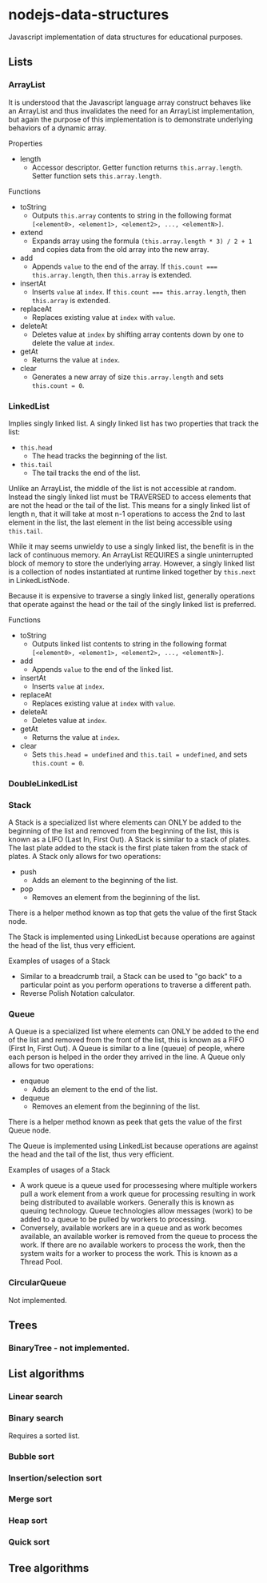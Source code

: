 # nodejs-data-structures
Javascript implementation of data structures for educational purposes.

## Lists
### ArrayList
It is understood that the Javascript language array construct behaves like an ArrayList and thus invalidates the need for an ArrayList implementation, but again the purpose of this implementation is to demonstrate underlying behaviors of a dynamic array.

Properties
* length
  * Accessor descriptor. Getter function returns `this.array.length`. Setter function sets `this.array.length`.

Functions
* toString
  * Outputs `this.array` contents to string in the following format `[<element0>, <element1>, <element2>, ..., <elementN>]`.
* extend
  * Expands array using the formula `(this.array.length * 3) / 2 + 1` and copies data from the old array into the new array.
* add
  * Appends `value` to the end of the array. If `this.count === this.array.length`, then `this.array` is extended.
* insertAt
  * Inserts `value` at `index`. If `this.count === this.array.length`, then `this.array` is extended.
* replaceAt
  * Replaces existing value at `index` with `value`.
* deleteAt
  * Deletes value at `index` by shifting array contents down by one to delete the value at `index`.
* getAt
  * Returns the value at `index`.
* clear
  * Generates a new array of size `this.array.length` and sets `this.count = 0`.

### LinkedList
Implies singly linked list. A singly linked list has two properties that track the list:
* `this.head`
  * The head tracks the beginning of the list.
* `this.tail`
  * The tail tracks the end of the list.

Unlike an ArrayList, the middle of the list is not accessible at random. Instead the singly linked list must be TRAVERSED to access elements that are not the head or the tail of the list. This means for a singly linked list of length n, that it will take at most n-1 operations to access the 2nd to last element in the list, the last element in the list being accessible using `this.tail`.

While it may seems unwieldy to use a singly linked list, the benefit is in the lack of continuous memory. An ArrayList REQUIRES a single uninterrupted block of memory to store the underlying array. However, a singly linked list is a collection of nodes instantiated at runtime linked together by `this.next` in LinkedListNode.

Because it is expensive to traverse a singly linked list, generally operations that operate against the head or the tail of the singly linked list is preferred.

Functions
* toString
  * Outputs linked list contents to string in the following format `[<element0>, <element1>, <element2>, ..., <elementN>]`.
* add
  * Appends `value` to the end of the linked list.
* insertAt
  * Inserts `value` at `index`.
* replaceAt
  * Replaces existing value at `index` with `value`.
* deleteAt
  * Deletes value at `index`.
* getAt
  * Returns the value at `index`.
* clear
  * Sets `this.head = undefined` and `this.tail = undefined`, and sets `this.count = 0`.

### DoubleLinkedList

### Stack
A Stack is a specialized list where elements can ONLY be added to the beginning of the list and removed from the beginning of the list, this is known as a LIFO (Last In, First Out). A Stack is similar to a stack of plates. The last plate added to the stack is the first plate taken from the stack of plates. A Stack only allows for two operations:
* push
  * Adds an element to the beginning of the list.
* pop
  * Removes an element from the beginning of the list.

There is a helper method known as top that gets the value of the first Stack node.

The Stack is implemented using LinkedList because operations are against the head of the list, thus very efficient.

Examples of usages of a Stack
* Similar to a breadcrumb trail, a Stack can be used to "go back" to a particular point as you perform operations to traverse a different path.
* Reverse Polish Notation calculator.

### Queue
A Queue is a specialized list where elements can ONLY be added to the end of the list and removed from the front of the list, this is known as a FIFO (First In, First Out). A Queue is similar to a line (queue) of people, where each person is helped in the order they arrived in the line. A Queue only allows for two operations:
* enqueue
  * Adds an element to the end of the list.
* dequeue
  * Removes an element from the beginning of the list.

There is a helper method known as peek that gets the value of the first Queue node.

The Queue is implemented using LinkedList because operations are against the head and the tail of the list, thus very efficient.

Examples of usages of a Stack
* A work queue is a queue used for processesing where multiple workers pull a work element from a work queue for processing resulting in work being distributed to available workers. Generally this is known as queuing technology. Queue technologies allow messages (work) to be added to a queue to be pulled by workers to processing.
* Conversely, available workers are in a queue and as work becomes available, an available worker is removed from the queue to process the work. If there are no available workers to process the work, then the system waits for a worker to process the work. This is known as a Thread Pool.

### CircularQueue
Not implemented.

## Trees
### BinaryTree - not implemented.

## List algorithms
### Linear search
### Binary search
Requires a sorted list.
### Bubble sort
### Insertion/selection sort
### Merge sort
### Heap sort
### Quick sort

## Tree algorithms

